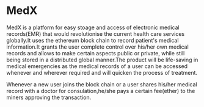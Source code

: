 # MedX
MedX is a platform for easy stoage and access of electronic medical records(EMR) that would revolutionise the current health care services globally.It uses the ethereum block chain to record patient's medical information.It grants the user complete control over his/her own medical records and allows to make certain aspects public or private, while still being stored in a distributed global manner.The product will be life-saving in medical emergencies as the medical records of a user can be accessed whenever and wherever required and will quicken the process of treatment.

Whenever a new user joins the block chain or a user shares his/her medical record with a doctor for consulation,he/she pays a certain fee(ether) to the miners approving the transaction.
